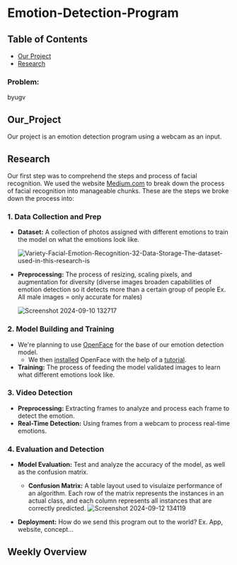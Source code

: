 # Emotion-Detection-Program

## Table of Contents
* [Our Project](#Our_Project)
* [Research](#Research)

### Problem: 
byugv

## Our_Project 
Our project is an emotion detection program using a webcam as an input. 

## Research 
Our first step was to comprehend the steps and process of facial recognition. We used the website [Medium.com](https://medium.com/@Coursesteach/building-a-real-time-emotion-detection-with-python-7fe6090a125d) to break down the process of facial recognition into manageable chunks. 
These are the steps we broke down the process into:
### 1. Data Collection and Prep
  * **Dataset:** A collection of photos assigned with different emotions to train the model on what the emotions look like.
    
    ![Variety-Facial-Emotion-Recognition-32-Data-Storage-The-dataset-used-in-this-research-is](https://github.com/user-attachments/assets/5415e327-81e1-4a14-8db0-6d4e9b958236)

  * **Preprocessing:** The process of resizing, scaling pixels, and augmentation for diversity (diverse images broaden capabilities of emotion detection so it detects more than a certain group of people Ex. All male images = only accurate for males)

    ![Screenshot 2024-09-10 132717](https://github.com/user-attachments/assets/8af09870-8e4b-4e6a-94a4-5fb886f86f63)

### 2. Model Building and Training 
  * We're planning to use [OpenFace](https://github.com/TadasBaltrusaitis/OpenFace/blob/master/README.md) for the base of our emotion detection model.
    * We then [installed](https://github.com/TadasBaltrusaitis/OpenFace/wiki/Windows-Installation) OpenFace with the help of a [tutorial](https://www.youtube.com/watch?v=qknAAax8aCo).
  * **Training:** The process of feeding the model validated images to learn what different emotions look like. 

### 3. Video Detection 
  * **Preprocessing:** Extracting frames to analyze and process each frame to detect the emotion.
  * **Real-Time Detection:** Using frames from a webcam to process real-time emotions.

### 4. Evaluation and Detection 
  * **Model Evaluation:** Test and analyze the accuracy of the model, as well as the confusion matrix.
    * **Confusion Matrix:** A table layout used to visulaize performance of an algorithm. Each row of the matrix represents the instances in an actual class, and each column represents all instances that are correctly predicted. 
![Screenshot 2024-09-12 134119](https://github.com/user-attachments/assets/578fd0cc-0b9d-4889-bdbb-b7707920ad60)

  * **Deployment:** How do we send this program out to the world? Ex. App, website, concept...

## Weekly Overview



